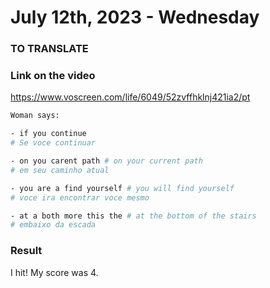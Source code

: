 # July 12th, 2023 - Wednesday

### TO TRANSLATE

### Link on the video
https://www.voscreen.com/life/6049/52zvffhklnj421ia2/pt

```sh
Woman says:

- if you continue 
# Se voce continuar

- on you carent path # on your current path
# em seu caminho atual

- you are a find yourself # you will find yourself
# voce ira encontrar voce mesmo

- at a both more this the # at the bottom of the stairs
# embaixo da escada
```

### Result
I hit! My score was 4.
